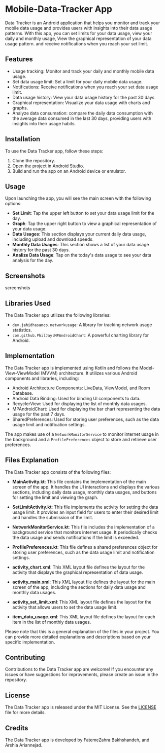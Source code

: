 # Mobile-Data-Tracker App

Data Tracker is an Android application that helps you monitor and track your mobile data usage and provides users with insights into their data usage patterns. With this app, you can set limits for your data usage, view your daily and monthly usage, View the graphical representation of your data usage pattern. and receive notifications when you reach your set limit.

## Features

- Usage tracking: Monitor and track your daily and monthly mobile data usage.
- Set data usage limit: Set a limit for your daily mobile data usage.
- Notifications: Receive notifications when you reach your set data usage limit.
- Data usage history: View your data usage history for the past 30 days.
- Graphical representation: Visualize your data usage with charts and graphs.
- Analyze data consumation: compare the daily data consumption with the average data consumed in the last 30 days, providing users with insights into their usage habits.

## Installation

To use the Data Tracker app, follow these steps:

1. Clone the repository.
2. Open the project in Android Studio.
3. Build and run the app on an Android device or emulator.

## Usage

Upon launching the app, you will see the main screen with the following options:

- **Set Limit**: Tap the upper left button to set your data usage limit for the day.
- **Graph**: Tap the upper right button to view a graphical representation of your data usage.
- **Data Usages**: This section displays your current daily data usage, including upload and download speeds.
- **Monthly Data Usages**: This section shows a list of your data usage history for the past 30 days.
- **Analize Data Usage**: Tap on the today's data usage to see your data analysis for the day.

## Screenshots

screenshots

## Libraries Used

The Data Tracker app utilizes the following libraries:

- `dev.jahidhasanco.networkusage`: A library for tracking network usage statistics.
- `com.github.PhilJay:MPAndroidChart`: A powerful charting library for Android.

## Implementation

The Data Tracker app is implemented using Kotlin and follows the Model-View-ViewModel (MVVM) architecture. It utilizes various Android components and libraries, including:

- Android Architecture Components: LiveData, ViewModel, and Room Database.
- Android Data Binding: Used for binding UI components to data.
- RecyclerView: Used for displaying the list of monthly data usages.
- MPAndroidChart: Used for displaying the bar chart representing the data usage for the past 7 days.
- SharedPreferences: Used for storing user preferences, such as the data usage limit and notification settings.

The app makes use of a `NetworkMonitorService` to monitor internet usage in the background and a `ProfilePreferences` object to store and retrieve user preferences.

## Files Explanation

The Data Tracker app consists of the following files:

- **MainActivity.kt**: This file contains the implementation of the main screen of the app. It handles the UI interactions and displays the various sections, including daily data usage, monthly data usages, and buttons for setting the limit and viewing the graph.

- **SetLimitActivity.kt**: This file implements the activity for setting the data usage limit. It provides an input field for users to enter their desired limit and handles the submission of the limit.

- **NetworkMonitorService.kt**: This file includes the implementation of a background service that monitors internet usage. It periodically checks the data usage and sends notifications if the limit is exceeded.

- **ProfilePreferences.kt**: This file defines a shared preferences object for storing user preferences, such as the data usage limit and notification settings.

- **activity_chart.xml**: This XML layout file defines the layout for the activity that displays the graphical representation of data usage.

- **activity_main.xml**: This XML layout file defines the layout for the main screen of the app, including the sections for daily data usage and monthly data usages.

- **activity_set_limit.xml**: This XML layout file defines the layout for the activity that allows users to set the data usage limit.

- **item_data_usage.xml**: This XML layout file defines the layout for each item in the list of monthly data usages.

Please note that this is a general explanation of the files in your project. You can provide more detailed explanations and descriptions based on your specific implementation.


## Contributing

Contributions to the Data Tracker app are welcome! If you encounter any issues or have suggestions for improvements, please create an issue in the repository.

## License

The Data Tracker app is released under the MIT License. See the [LICENSE](LICENSE) file for more details.

## Credits

The Data Tracker app is developed by FatemeZahra Bakhshandeh, and Arshia Ariannejad.